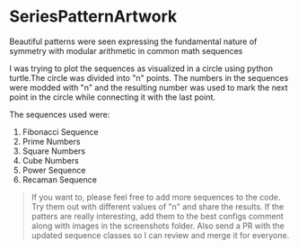 # SeriesPatternArtwork
Beautiful patterns were seen expressing the fundamental nature of symmetry with modular arithmetic in common math sequences

I was trying to plot the sequences as visualized in a circle using python turtle.The circle was divided into "n" points. The numbers in the sequences were modded with "n" and the resulting number was used to mark the next point in the circle while connecting it with the last point.

The sequences used were:
1. Fibonacci Sequence
2. Prime Numbers
3. Square Numbers
4. Cube Numbers
5. Power Sequence
6. Recaman Sequence

> If you want to, please feel free to add more sequences to the code. Try them out with different values of "n" and share the results. If the patters are really interesting, add them to the best configs comment along with images in the screenshots folder. Also send a PR with the updated sequence classes so I can review and merge it for everyone.